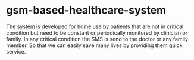 # gsm-based-healthcare-system
The system is developed for home use by patients that are not in critical condition but need to be constant or periodically monitored by clinician or family. In any critical condition the SMS is send to the doctor or any family member. So that we can easily save many lives by providing them quick service.

